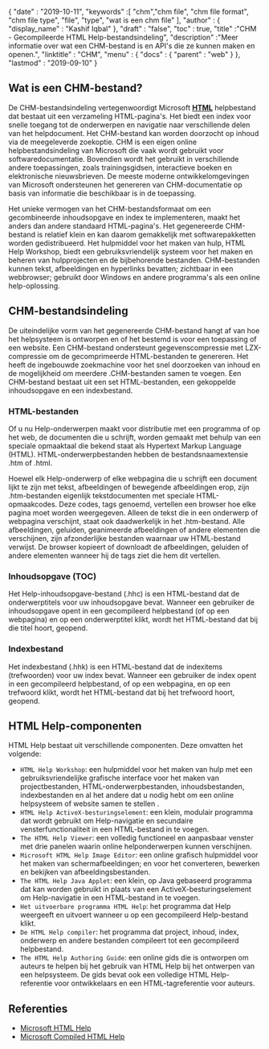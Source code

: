 {
  "date" : "2019-10-11",
  "keywords" :[ "chm","chm file", "chm file format", "chm file type", "file", "type", "wat is een chm file" ],
  "author" : {
    "display_name" : "Kashif Iqbal"
},
  "draft" : "false",
  "toc" : true,
  "title" :"CHM - Gecompileerde HTML Help-bestandsindeling",
  "description" :"Meer informatie over wat een CHM-bestand is en API's die ze kunnen maken en openen.",
  "linktitle" : "CHM",
  "menu" : {
    "docs" : {
      "parent" : "web"
}
},
  "lastmod" : "2019-09-10"
}

## Wat is een CHM-bestand?

De CHM-bestandsindeling vertegenwoordigt Microsoft **[HTML](/nl/web/html/)** helpbestand dat bestaat uit een verzameling HTML-pagina's. Het biedt een index voor snelle toegang tot de onderwerpen en navigatie naar verschillende delen van het helpdocument. Het CHM-bestand kan worden doorzocht op inhoud via de meegeleverde zoekoptie. CHM is een eigen online helpbestandsindeling van Microsoft die vaak wordt gebruikt voor softwaredocumentatie. Bovendien wordt het gebruikt in verschillende andere toepassingen, zoals trainingsgidsen, interactieve boeken en elektronische nieuwsbrieven. De meeste moderne ontwikkelomgevingen van Microsoft ondersteunen het genereren van CHM-documentatie op basis van informatie die beschikbaar is in de toepassing.

Het unieke vermogen van het CHM-bestandsformaat om een gecombineerde inhoudsopgave en index te implementeren, maakt het anders dan andere standaard HTML-pagina's. Het gegenereerde CHM-bestand is relatief klein en kan daarom gemakkelijk met softwarepakketten worden gedistribueerd. Het hulpmiddel voor het maken van hulp, HTML Help Workshop, biedt een gebruiksvriendelijk systeem voor het maken en beheren van hulpprojecten en de bijbehorende bestanden. CHM-bestanden kunnen tekst, afbeeldingen en hyperlinks bevatten; zichtbaar in een webbrowser; gebruikt door Windows en andere programma's als een online help-oplossing.

## CHM-bestandsindeling

De uiteindelijke vorm van het gegenereerde CHM-bestand hangt af van hoe het helpsysteem is ontworpen en of het bestemd is voor een toepassing of een website. Een CHM-bestand ondersteunt gegevenscompressie met LZX-compressie om de gecomprimeerde HTML-bestanden te genereren. Het heeft de ingebouwde zoekmachine voor het snel doorzoeken van inhoud en de mogelijkheid om meerdere .CHM-bestanden samen te voegen. Een CHM-bestand bestaat uit een set HTML-bestanden, een gekoppelde inhoudsopgave en een indexbestand.

### HTML-bestanden

Of u nu Help-onderwerpen maakt voor distributie met een programma of op het web, de documenten die u schrijft, worden gemaakt met behulp van een speciale opmaaktaal die bekend staat als Hypertext Markup Language (HTML). HTML-onderwerpbestanden hebben de bestandsnaamextensie .htm of .html.

Hoewel elk Help-onderwerp of elke webpagina die u schrijft een document lijkt te zijn met tekst, afbeeldingen of bewegende afbeeldingen erop, zijn .htm-bestanden eigenlijk tekstdocumenten met speciale HTML-opmaakcodes. Deze codes, tags genoemd, vertellen een browser hoe elke pagina moet worden weergegeven. Alleen de tekst die in een onderwerp of webpagina verschijnt, staat ook daadwerkelijk in het .htm-bestand. Alle afbeeldingen, geluiden, geanimeerde afbeeldingen of andere elementen die verschijnen, zijn afzonderlijke bestanden waarnaar uw HTML-bestand verwijst. De browser kopieert of downloadt de afbeeldingen, geluiden of andere elementen wanneer hij de tags ziet die hem dit vertellen.

### Inhoudsopgave (TOC)
Het Help-inhoudsopgave-bestand (.hhc) is een HTML-bestand dat de onderwerptitels voor uw inhoudsopgave bevat. Wanneer een gebruiker de inhoudsopgave opent in een gecompileerd helpbestand (of op een webpagina) en op een onderwerptitel klikt, wordt het HTML-bestand dat bij die titel hoort, geopend.

### Indexbestand
Het indexbestand (.hhk) is een HTML-bestand dat de indexitems (trefwoorden) voor uw index bevat. Wanneer een gebruiker de index opent in een gecompileerd helpbestand, of op een webpagina, en op een trefwoord klikt, wordt het HTML-bestand dat bij het trefwoord hoort, geopend.

## HTML Help-componenten

HTML Help bestaat uit verschillende componenten. Deze omvatten het volgende:

* `HTML Help Workshop`: een hulpmiddel voor het maken van hulp met een gebruiksvriendelijke grafische interface voor het maken van projectbestanden, HTML-onderwerpbestanden, inhoudsbestanden, indexbestanden en al het andere dat u nodig hebt om een online helpsysteem of website samen te stellen .
* `HTML Help ActiveX-besturingselement`: een klein, modulair programma dat wordt gebruikt om Help-navigatie en secundaire vensterfunctionaliteit in een HTML-bestand in te voegen.
* `The HTML Help Viewer`: een volledig functioneel en aanpasbaar venster met drie panelen waarin online helponderwerpen kunnen verschijnen.
* `Microsoft HTML Help Image Editor`: een online grafisch hulpmiddel voor het maken van schermafbeeldingen; en voor het converteren, bewerken en bekijken van afbeeldingsbestanden.
* `The HTML Help Java Applet`: een klein, op Java gebaseerd programma dat kan worden gebruikt in plaats van een ActiveX-besturingselement om Help-navigatie in een HTML-bestand in te voegen.
* `Het uitvoerbare programma HTML Help`: het programma dat Help weergeeft en uitvoert wanneer u op een gecompileerd Help-bestand klikt.
* `De HTML Help compiler`: het programma dat project, inhoud, index, onderwerp en andere bestanden compileert tot een gecompileerd helpbestand.
* `The HTML Help Authoring Guide`: een online gids die is ontworpen om auteurs te helpen bij het gebruik van HTML Help bij het ontwerpen van een helpsysteem. De gids bevat ook een volledige HTML Help-referentie voor ontwikkelaars en een HTML-tagreferentie voor auteurs.

## Referenties

* [Microsoft HTML Help](https://learn.microsoft.com/en-us/previous-versions/windows/desktop/htmlhelp/microsoft-html-help-1-4-sdk)
* [Microsoft Compiled HTML Help](https://en.wikipedia.org/wiki/Microsoft_Compiled_HTML_Help)

